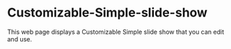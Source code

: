 # Customizable-Simple-slide-show
This web page displays a Customizable Simple slide show that you can edit and use.
